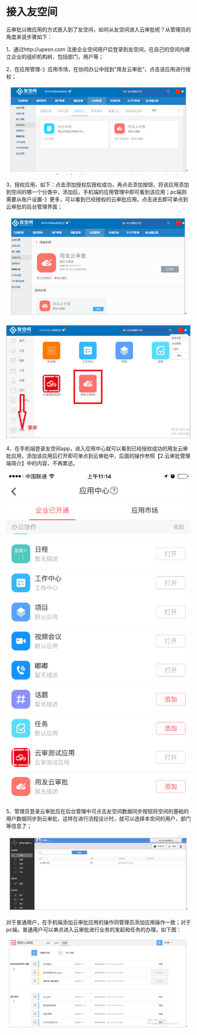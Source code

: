 # 接入友空间

云审批以微应用的方式嵌入到了友空间，如何从友空间进入云审批呢？从管理员的角度来说步骤如下：

1、通过http://upesn.com
注册企业空间用户后登录到友空间，在自己的空间内建立企业的组织机构树，包括部门，用户等；

2、在应用管理-》应用市场，在协同办公中找到“用友云审批”，点击该应用进行授权；

![](/articles/approval/3-/images/image62.png)

3、授权应用，如下：点击添加授权后授权成功，再点击添加按钮，将该应用添加到空间的哪一个分类中，添加后，手机端的应用管理中即可看到该应用；pc端则需要从账户设置-》更多，可以看到已经授权的云审批应用，点击进去即可单点到云审批的后台管理界面；

![](/articles/approval/3-/images/image63.png)

![](/articles/approval/3-/images/image64.png)

4、在手机端登录友空间app，进入应用中心就可以看到已经授权成功的用友云审批应用，添加该应用后打开即可单点到云审批中，后面的操作参照【2.云审批管理端简介】中的内容，不再累述。

![](/articles/approval/3-/images/image65.png)

5、管理员登录云审批后在后台管理中可点击友空间数据同步按钮将空间的基础的用户数据同步到云审批，这样在进行流程设计时，就可以选择本空间的用户，部门等信息了；

![](/articles/approval/3-/images/image66.png)

对于普通用户，在手机端添加云审批应用的操作同管理员添加应用操作一致；对于pc端，普通用户可以单点进入云审批进行业务的发起和任务的办理，如下图：

![](/articles/approval/3-/images/image67.png)




